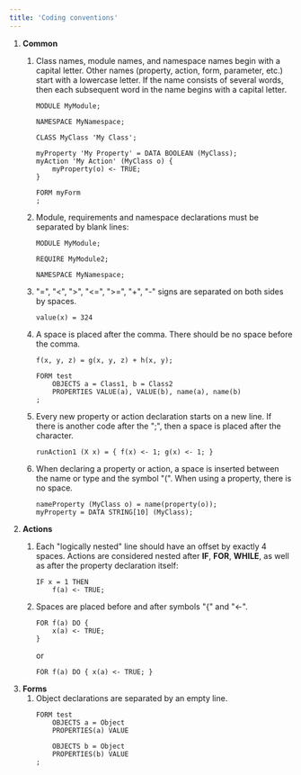 ```yaml
---
title: 'Coding conventions'
---
```


1.  **Common**
    1.  Class names, module names, and namespace names begin with a capital letter. Other names (property, action, form, parameter, etc.) start with a lowercase letter. If the name consists of several words, then each subsequent word in the name begins with a capital letter.
        ```lsf
        MODULE MyModule;

        NAMESPACE MyNamespace;

        CLASS MyClass 'My Class';

        myProperty 'My Property' = DATA BOOLEAN (MyClass);
        myAction 'My Action' (MyClass o) {
            myProperty(o) <- TRUE;
        }

        FORM myForm
        ;
        ```

    2.  Module, requirements and namespace declarations must be separated by blank lines:
        ```lsf
        MODULE MyModule;

        REQUIRE MyModule2;

        NAMESPACE MyNamespace;
        ```

    3.  "=", "<", "\>", "<=", "\>=", "+", "-" signs are separated on both sides by spaces.
        ```lsf
        value(x) = 324
        ```

    4.  A space is placed after the comma. There should be no space before the comma.
        ```lsf
        f(x, y, z) = g(x, y, z) + h(x, y);

        FORM test
            OBJECTS a = Class1, b = Class2
            PROPERTIES VALUE(a), VALUE(b), name(a), name(b)
        ;
        ```

    5.  Every new property or action declaration starts on a new line. If there is another code after the ";", then a space is placed after the character.
        ```lsf
        runAction1 (X x) = { f(x) <- 1; g(x) <- 1; }
        ```

    6.  When declaring a property or action, a space is inserted between the name or type and the symbol "(". When using a property, there is no space.
        ```lsf
        nameProperty (MyClass o) = name(property(o));
        myProperty = DATA STRING[10] (MyClass);
        ```
2.  **Actions**  
    1.  Each "logically nested" line should have an offset by exactly 4 spaces. Actions are considered nested after **IF**, **FOR**, **WHILE**, as well as after the property declaration itself:
        ```lsf
        IF x = 1 THEN
            f(a) <- TRUE;
        ```

    2.  Spaces are placed before and after symbols "{" and "<-".
        ```lsf
        FOR f(a) DO {
            x(a) <- TRUE;
        }
        ```
        or
        ```lsf
        FOR f(a) DO { x(a) <- TRUE; }
        ```
3.  **Forms**
    1.  Object declarations are separated by an empty line.
        ```lsf
        FORM test
            OBJECTS a = Object
            PROPERTIES(a) VALUE

            OBJECTS b = Object
            PROPERTIES(b) VALUE
        ;   
        ```
